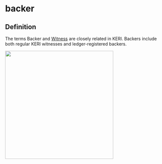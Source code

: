 # backer
## Definition
The terms Backer and [Witness](https://github.com/trustoverip/acdc/wiki/witness) are closely related in KERI. Backers include both regular KERI witnesses and ledger-registered backers.

<img src="https://raw.githubusercontent.com/WebOfTrust/keri/main/images/backer-witness.png" width="350"/>